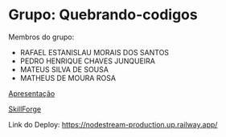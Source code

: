 # Grupo: Quebrando-codigos

Membros do grupo:
- RAFAEL ESTANISLAU MORAIS DOS SANTOS
- PEDRO HENRIQUE CHAVES JUNQUEIRA
- MATEUS SILVA DE SOUSA
- MATHEUS DE MOURA ROSA
  
[Apresentação](https://docs.google.com/presentation/d/1yDCElFFciZCrohRmPmUu9gqVyA4_vXrUCASr1xasUu4/edit#slide=id.p8)


[SkillForge](https://docs.google.com/presentation/d/136Fo6UfJjaylP_bDMxRxtJO3WRZnzNbAEP-RzHHleeI/edit#slide=id.p1)

Link do Deploy: https://nodestream-production.up.railway.app/
